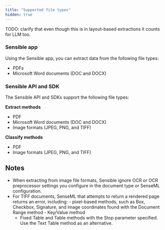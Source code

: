 ```yaml
---
title: "Supported file types"
hidden: true
---
```


TODO: clarify that even though this is in layout-based extractions it counts for LLM too.

### Sensible app

Using the Sensible app, you can extract data from the following file types:

- PDFs
-  Microsoft Word documents (DOC and DOCX)

### Sensible API and SDK

The Sensible API and SDKs support the following file types:

**Extract methods**

- PDF
- Microsoft Word documents (DOC and DOCX)
- Image formats (JPEG, PNG, and TIFF)

**Classify methods**

- PDF
- Image formats (JPEG, PNG, and TIFF)

## Notes

- When extracting from image file formats, Sensible ignore OCR or OCR preprocessor settings you configure in the document type or SenseML configuration.
- For TIFF documents, SenseML that attempts to return a rendered page returns an error, including:
        - pixel-based methods, such as Box, Checkbox, Signature, and image coordinates found with the Document Range method
              - Key/Value method
     - Fixed Table and Table methods with the Stop parameter specified. Use the Text Table method as an alternative.


